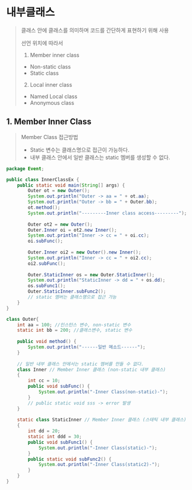 # 내부클래스

> 클래스 안에 클래스를 의미하며 코드를 간단하게 표현하기 위해 사용
>
> 선언 위치에 따라서
>
> 1. Member inner class
>
> - Non-static class
> - Static class
>
> 2. Local inner class
>
> - Named Local class
> - Anonymous class



## 1. Member Inner Class

> Member Class 접근방법
>
> - Static 변수는 클래스명으로 접근이 가능하다.
> - 내부 클래스 안에서 일반 클래스는 static 멤버를 생성할 수 없다.

```java
package Event;

public class InnerClassEx {
	public static void main(String[] args) {
		Outer ot = new Outer();
		System.out.println("Outer -> aa = " + ot.aa);
		System.out.println("Outer -> bb = " + Outer.bb);
		ot.method();
		System.out.println("---------Inner class access---------");
		
		Outer ot2 = new Outer();
		Outer.Inner oi = ot2.new Inner();
		System.out.println("Inner -> cc = " + oi.cc);
		oi.subFunc();
		
		Outer.Inner oi2 = new Outer().new Inner();
		System.out.println("Inner -> cc = " + oi2.cc);
		oi2.subFunc();
		
		Outer.StaticInner os = new Outer.StaticInner();
		System.out.println("StaticInner -> dd = " + os.dd);
		os.subFunc1();
		Outer.StaticInner.subFunc2();
		// static 멤버는 클래스명으로 접근 가능
	}
}

class Outer{
	int aa = 100; //인스턴스 변수, non-static 변수
	static int bb = 200; //클래스변수, static 변수
	
	public void method() {
		System.out.println("------일반 메소드------");
	}
	
	// 일반 내부 클래스 안에서는 static 멤버를 만들 수 없다.
	class Inner // Member Inner 클래스 (non-static 내부 클래스)
	{	
		int cc = 10;
		public void subFunc() {
			System.out.println("-Inner Class(non-static)-");
		}
		// public static void sss -> error 발생
	}
	
	static class StaticInner // Member Inner 클래스 (스태틱 내부 클래스)
	{
		int dd = 20;
		static int ddd = 30;
		public void subFunc1() {
			System.out.println("-Inner Class(static)-");
		}
		public static void subFunc2() {
			System.out.println("-Inner Class(static2)-");
		}
	}
}
```



